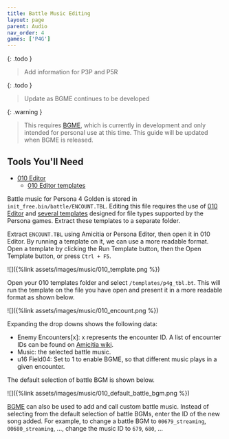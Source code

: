 ```yaml
---
title: Battle Music Editing
layout: page
parent: Audio
nav_order: 4
games: ['P4G']
---
```


{: .todo }
> Add information for P3P and P5R

{: .todo }
> Update as BGME continues to be developed

{: .warning }
> This requires [BGME](https://discord.com/channels/746211612981198989/1089998902616395776/1089998902616395776), which is currently in development and only intended for personal use at this time. This guide will be updated when BGME is released.

## Tools You'll Need
- [010 Editor](https://www.sweetscape.com/010editor/)
	- [010 Editor templates](https://github.com/tge-was-taken/010-Editor-Templates)

Battle music for Persona 4 Golden is stored in `init_free.bin/battle/ENCOUNT.TBL`. Editing this file requires the use of [010 Editor](https://www.sweetscape.com/010editor/) and [several templates](https://github.com/tge-was-taken/010-Editor-Templates) designed for file types supported by the Persona games. Extract these templates to a separate folder.

Extract `ENCOUNT.TBL` using Amicitia or Persona Editor, then open it in 010 Editor. By running a template on it, we can use a more readable format. Open a template by clicking the Run Template button, then the Open Template button, or press `Ctrl + F5`.

![]({%link assets/images/music/010_template.png %})

Open your 010 templates folder and select `/templates/p4g_tbl.bt`. This will run the template on the file you have open and present it in a more readable format as shown below.

![]({%link assets/images/music/010_encount.png %})

Expanding the drop downs shows the following data:
- Enemy Encounters\[x\]: x represents the encounter ID. A list of encounter IDs can be found on [Amicitia wiki](https://amicitia.miraheze.org/wiki/Persona_4_Golden/Encounters).
- Music: the selected battle music.
- u16 Field04: Set to 1 to enable BGME, so that different music plays in a given encounter.

The default selection of battle BGM is shown below.

![]({%link assets/images/music/010_default_battle_bgm.png %})

[BGME](https://discord.com/channels/746211612981198989/1089998902616395776/1089998902616395776) can also be used to add and call custom battle music. Instead of selecting from the default selection of battle BGMs, enter the ID of the new song added. For example, to change a battle BGM to `00679_streaming`, `00680_streaming`, ..., change the music ID to `679`, `680`, ...